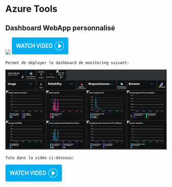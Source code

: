 # Azure Tools
<!--Outils Azure-->

## Dashboard WebApp personnalisé
<!-- [![Deploy to Azure](https://azuredeploy.net/deploybutton.svg)](https://deploy.azure.com/?repository=https://github.com/cyrilGFI/Tools/webApp-Dashboard.json)-->

<a href="https://portal.azure.com/#create/Microsoft.Template/uri/https%3A%2F%2Fraw.githubusercontent.com%2FcyrilGFI%2FTools%2Fmaster%2FwebApp-Dashboard.json" target="_blank"><img width="250" src="http://azuredeploy.net/deploybutton.png"/></a>                                       [![Watch the video](/img/watchvideo.png)](http://ubuntu.r1chard.eu/videos/Git_Revenir_version_precedente.mp4)

```
Permet de déployer le dashboard de monitoring suivant:
```
<img width="885" alt="Dashboard Perso" src="https://github.com/cyrilGFI/Tools/blob/master/img/Dahsboard.png">


```
Tuto dans la vidéo ci-dessous:
```
[![Watch the video](/img/watchvideo.png)](http://ubuntu.r1chard.eu/videos/Git_Revenir_version_precedente.mp4)

